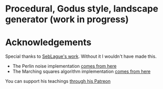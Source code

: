 # Procedural, Godus style, landscape generator (work in progress)

# Acknowledgements
Special thanks to [SebLague's work](https://github.com/SebLague). Without it I wouldn't have made this.

* The Perlin noise implementation [comes from here](https://github.com/SebLague/Procedural-Landmass-Generation)
* The Marching squares algorithm implementation [comes from here](https://github.com/SebLague/Procedural-Cave-Generation)

You can support his teachings [through his Patreon](http://bit.ly/sebPatreon)

